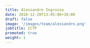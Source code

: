 ```yaml
---
title: Alessandro Ingrosso
date: 2018-12-20T13:45:06+10:00
draft: false
image: '/images/team/alessandro.png'
jobtitle: ICTP
promoted: true
weight: 1
---
```


